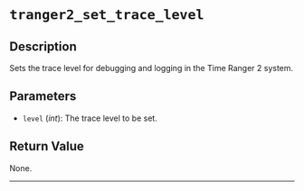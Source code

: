 # `tranger2_set_trace_level`

## Description
Sets the trace level for debugging and logging in the Time Ranger 2 system.

## Parameters
- `level` (*int*): The trace level to be set.

## Return Value
None.

---
